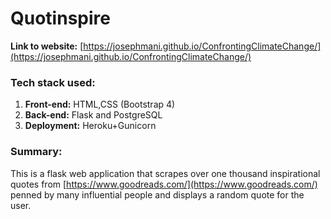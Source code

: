 # Quotinspire

**Link to website:** [https://josephmani.github.io/ConfrontingClimateChange/](https://josephmani.github.io/ConfrontingClimateChange/)

### Tech stack used: 
  1) **Front-end:** HTML,CSS (Bootstrap 4)
  2) **Back-end:** Flask and PostgreSQL
  3) **Deployment:** Heroku+Gunicorn

### Summary:
This is a flask web application that scrapes over one thousand inspirational quotes from [https://www.goodreads.com/](https://www.goodreads.com/)  penned by many influential people and displays a random quote for the user. 


